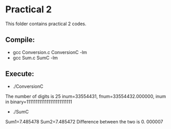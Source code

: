 # Practical 2

This folder contains practical 2 codes.

## Compile:
* gcc Conversion.c ConversionC -lm
* gcc Sum.c SumC -lm

## Execute:
* ./ConversionC

 The number of digits is 25
 inum=33554431, fnum=33554432.000000, inum in binary=1111111111111111111111111

* ./SumC

 Sum1=7.485478
 Sum2=7.485472
 Difference between the two is 0. 000007
